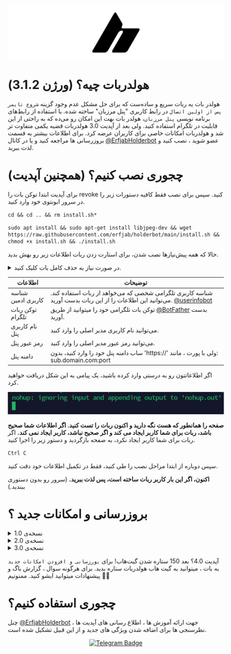 ![Example Image](holderbotcover.png)


# هولدربات چیه؟ (ورژن 3.1.2)
هولدر بات یه ربات سریع و ساده‌ست که برای حل مشکل عدم وجود گزینه `شروع تایمر پس از اولین اتصال` در رابط کاربری "پنل مرزبان" ساخته شده. با استفاده از رابط‌های برنامه نویسی `پنل مرزبان`، هولدر بات بهت این امکان رو می‌ده که به راحتی از این قابلیت در تلگرام استفاده کنید. ولی بعد از آپدیت 3.0 هولدربات قضیه یکمی متفاوت تر شد و هولدربات امکانات خاصی برای کاربران عرضه کرد. برای اطلاعات بیشتر به قسمت بروزرسانی ها مراجعه کنید و یا در کانال [@ErfjabHolderbot](https://t.me/ErfjabHolderbot) عضو شوید ، نصب کنید و لذت ببرید.

# چجوری نصب کنیم؟ (همچنین آپدیت)
برای آپدیت ابتدا توکن بات را revoke کنید. سپس برای نصب فقط کافیه دستورات زیر را در سرور ابونتوی خود وارد کنید.
```
cd && cd .. && rm install.sh*
```

```
sudo apt install && sudo apt-get install libjpeg-dev && wget https://raw.githubusercontent.com/erfjab/holderbot/main/install.sh && chmod +x install.sh && ./install.sh
```
حالا که همه پیش‌نیازها نصب شدن، برای استارت زدن ربات اطلاعات زیر رو بهش بدید.

</details>

<details  markdown="1"> <summary>در صورت نیاز به حذف کامل بات کلیک کنید.</summary>

```
if ps aux | grep -v grep | grep "python3 holderbot.py" &> /dev/null; then
    echo "Stopping existing holderbot process..."
    pkill -f "python3 holderbot.py"
fi

if ps aux | grep -v grep | grep "python3 node_status_checker.py" &> /dev/null; then
    echo "Stopping existing holderbot process..."
    pkill -f "python3 node_status_checker.py"
fi

if ps aux | grep -v grep | grep "python3 holder.py" &> /dev/null; then
    echo "Stopping existing holder process..."
    pkill -f "python3 holder.py"
fi

if [ -d "holder" ]; then
    echo "Directory holder already exists. Deleting..."
    rm -rf holder
fi
```

</details>

| اطلاعات | توضیحات |
| --- | --- |
| شناسه کاربری ادمین | شناسه کاربری تلگرامی شخصی که می‌خواهد از ربات استفاده کند. می‌توانید این اطلاعات را از این ربات بدست آورید. [@userinfobot](https://t.me/userinfobot) |
| توکن ربات تلگرام | توکن بات تلگرامی خود را میتوانید از طریق [@BotFather](https://t.me/botfather) بدست آورید. |
| نام کاربری پنل | می‌توانید نام کاربری مدیر اصلی را وارد کنید. |
| رمز عبور پنل | می‌توانید رمز عبور مدیر اصلی را وارد کنید. |
| دامنه پنل | ساب دامنه پنل خود را وارد کنید، بدون 'https://' ولی با پورت ، مانند: sub.domain.com:port |

اگر اطلاعاتتون رو به درستی وارد کرده باشید، یک پیامی به این شکل دریافت خواهید کرد.

![Example Image](nohupshot.png)

**صفحه را همانطور که هست نگه دارید و اکنون ربات را تست کنید. اگر اطلاعات شما صحیح باشد، ربات برای شما کاربر ایجاد می کند و اگر صحیح نباشد، کاربر ایجاد نمی کند.**
اگر ربات برای شما کاربر ایجاد نکرد، به صفحه بازگردید و دستور زیر را اجرا کنید.
```
Ctrl C
```
سپس دوباره از ابتدا مراحل نصب را طی کنید، فقط در تکمیل اطلاعات خود دقت کنید.

**اکنون، اگر این بار کاربر ربات ساخته است، پس لذت ببرید.** (سرور رو بدون دستوری ببندید.)

# بروزرسانی و امکانات جدید ؟

<details  markdown="1"> <summary>نسخه‌ی 1.0</summary>

  - تولد هولدربات و امکان دریافت ساخت یوزر با قابلیت شروع تایم بعد اولین اتصال. 

</details>

<details  markdown="1"> <summary>نسخه‌ی 2.0</summary>

  - امکان ساخت دسته جمعی یوزر. 

</details>

<details  markdown="1"> <summary>نسخه‌ی 3.0</summary>

  - امکان مانیتورینگ لحظه ای نود ها
  - ارسال نوتیف هنگام قطع شدن نودها
  - امکان انتخاب اینباند‌ هنگام ساخت یوزر
  - امکان دریافت آمار کلی کاربران پنل تعداد و لیست‌شون 
  - (مخصوصا کاربران آنلاین و آفلاین در 24 ساعت اخیر)
  - امکان دریافت آمار تکی کاربر با اسم یا لینک ساب 
  - (مخصوصا آخرین تایم آپدیت ساب و آنلاینی)
  - امکان دریافت آمار با لینک ساب توسط کاربر از بات
  - رفع باگ اذیت کننده‌ی credentials
</details>


آپدیت 4.0؟ بعد 150 ستار‌ه شدن گیت‌هاب! برای `بورزسانی و افزودن امکانات جدید` به بات ، میتوانید به گیت هاب هولدربات ستاره بدید. برای هرگونه سوال ، گزارش باگ و پیشنهادات میتوانید ایشو کنید. ممنونیم 🫶🏻

# چجوری استفاده کنیم؟ 

چنل [@ErfjabHolderbot](https://t.me/ErfjabHolderbot) جهت ارائه آموزش ها ، اطلاع رسانی های آپدیت ها ، نظرسنجی ها برای اضافه شدن ویژگی های جدید و از این قبیل تشکیل شده است.

<p align="center">
  <a target="_blank" href="https://t.me/ErfjabHolderbot">
    <img alt="Telegram Badge" src="https://img.shields.io/badge/holderbotchanel-Telegramlink?style=for-the-badge&logo=telegram&logoColor=white&color=blue&link=https%3A%2F%2Ft.me%2FErfjabHolderbot&link=https%3A%2F%2Ft.me%2FErfjabHolderbot">
  </a>
</p>

